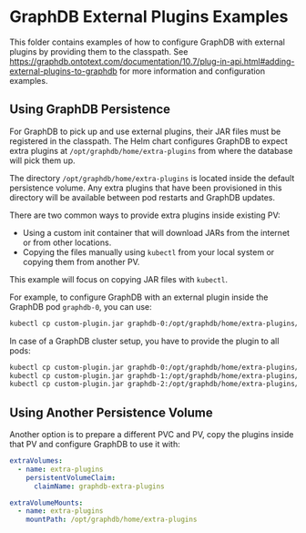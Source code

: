 # GraphDB External Plugins Examples

This folder contains examples of how to configure GraphDB with external plugins by providing them to the classpath.
See https://graphdb.ontotext.com/documentation/10.7/plug-in-api.html#adding-external-plugins-to-graphdb for more information and
configuration examples.

## Using GraphDB Persistence

For GraphDB to pick up and use external plugins, their JAR files must be registered in the classpath.
The Helm chart configures GraphDB to expect extra plugins at `/opt/graphdb/home/extra-plugins` from where the database will pick them up.

The directory `/opt/graphdb/home/extra-plugins` is located inside the default persistence volume.
Any extra plugins that have been provisioned in this directory will be available between pod restarts and GraphDB updates.

There are two common ways to provide extra plugins inside existing PV:

* Using a custom init container that will download JARs from the internet or from other locations.
* Copying the files manually using `kubectl` from your local system or copying them from another PV.

This example will focus on copying JAR files with `kubectl`.

For example, to configure GraphDB with an external plugin inside the GraphDB pod `graphdb-0`, you can use:

```bash
kubectl cp custom-plugin.jar graphdb-0:/opt/graphdb/home/extra-plugins/
```

In case of a GraphDB cluster setup, you have to provide the plugin to all pods:

```bash
kubectl cp custom-plugin.jar graphdb-0:/opt/graphdb/home/extra-plugins/
kubectl cp custom-plugin.jar graphdb-1:/opt/graphdb/home/extra-plugins/
kubectl cp custom-plugin.jar graphdb-2:/opt/graphdb/home/extra-plugins/
```

## Using Another Persistence Volume

Another option is to prepare a different PVC and PV, copy the plugins inside that PV and configure GraphDB to use it with:

```yaml
extraVolumes:
  - name: extra-plugins
    persistentVolumeClaim:
      claimName: graphdb-extra-plugins

extraVolumeMounts:
  - name: extra-plugins
    mountPath: /opt/graphdb/home/extra-plugins
```
